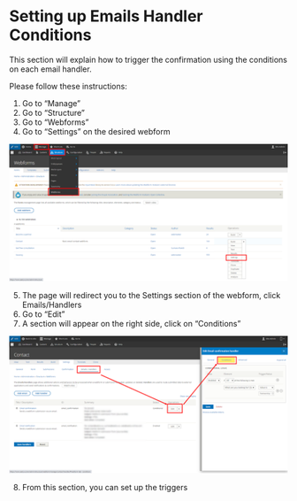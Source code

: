 # Setting up Emails Handler Conditions

This section will explain how to trigger the confirmation using the conditions on each email handler.

Please follow these instructions:

1. Go to “Manage”
2. Go to “Structure”
3. Go to “Webforms”
4. Go to “Settings” on the desired webform

![](../../../.gitbook/assets/pasted-image-0.png)

 5. The page will redirect you to the Settings section of the webform, click Emails/Handlers  
 6. Go to “Edit”  
 7. A section will appear on the right side, click on “Conditions”

![](../../../.gitbook/assets/pasted-image-0-1-.png)

8. From this section, you can set up the triggers

